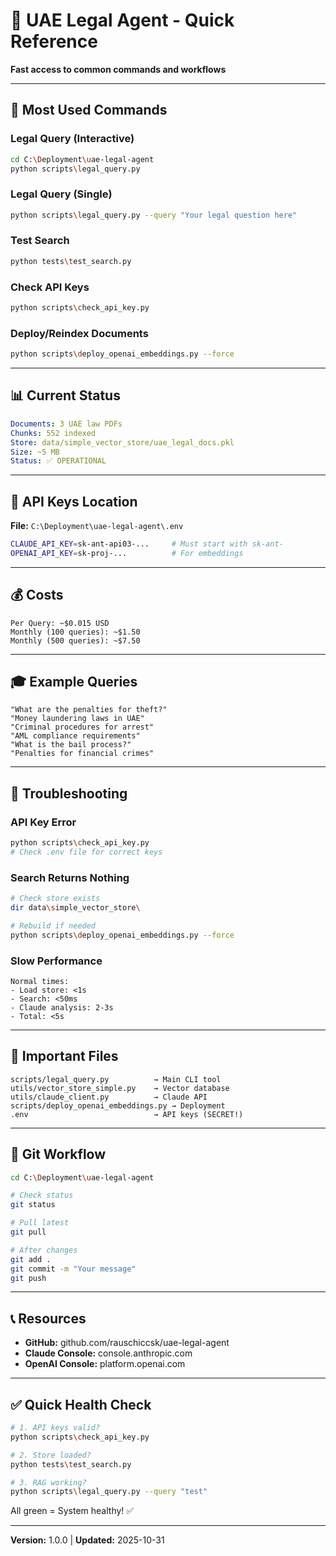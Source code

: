 # 🚀 UAE Legal Agent - Quick Reference

**Fast access to common commands and workflows**

---

## 🎯 Most Used Commands

### Legal Query (Interactive)
```bash
cd C:\Deployment\uae-legal-agent
python scripts\legal_query.py
```

### Legal Query (Single)
```bash
python scripts\legal_query.py --query "Your legal question here"
```

### Test Search
```bash
python tests\test_search.py
```

### Check API Keys
```bash
python scripts\check_api_key.py
```

### Deploy/Reindex Documents
```bash
python scripts\deploy_openai_embeddings.py --force
```

---

## 📊 Current Status

```yaml
Documents: 3 UAE law PDFs
Chunks: 552 indexed
Store: data/simple_vector_store/uae_legal_docs.pkl
Size: ~5 MB
Status: ✅ OPERATIONAL
```

---

## 🔑 API Keys Location

**File:** `C:\Deployment\uae-legal-agent\.env`

```bash
CLAUDE_API_KEY=sk-ant-api03-...     # Must start with sk-ant-
OPENAI_API_KEY=sk-proj-...          # For embeddings
```

---

## 💰 Costs

```
Per Query: ~$0.015 USD
Monthly (100 queries): ~$1.50
Monthly (500 queries): ~$7.50
```

---

## 🎓 Example Queries

```
"What are the penalties for theft?"
"Money laundering laws in UAE"
"Criminal procedures for arrest"
"AML compliance requirements"
"What is the bail process?"
"Penalties for financial crimes"
```

---

## 🐛 Troubleshooting

### API Key Error
```bash
python scripts\check_api_key.py
# Check .env file for correct keys
```

### Search Returns Nothing
```bash
# Check store exists
dir data\simple_vector_store\

# Rebuild if needed
python scripts\deploy_openai_embeddings.py --force
```

### Slow Performance
```
Normal times:
- Load store: <1s
- Search: <50ms
- Claude analysis: 2-3s
- Total: <5s
```

---

## 📁 Important Files

```
scripts/legal_query.py          → Main CLI tool
utils/vector_store_simple.py    → Vector database
utils/claude_client.py          → Claude API
scripts/deploy_openai_embeddings.py → Deployment
.env                            → API keys (SECRET!)
```

---

## 🚀 Git Workflow

```bash
cd C:\Deployment\uae-legal-agent

# Check status
git status

# Pull latest
git pull

# After changes
git add .
git commit -m "Your message"
git push
```

---

## 📞 Resources

- **GitHub:** github.com/rauschiccsk/uae-legal-agent
- **Claude Console:** console.anthropic.com
- **OpenAI Console:** platform.openai.com

---

## ✅ Quick Health Check

```bash
# 1. API keys valid?
python scripts\check_api_key.py

# 2. Store loaded?
python tests\test_search.py

# 3. RAG working?
python scripts\legal_query.py --query "test"
```

All green = System healthy! ✅

---

**Version:** 1.0.0 | **Updated:** 2025-10-31